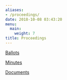 ```yaml
---
aliases:
- /proceedings/
date: 2018-10-08 03:43:20
menu:
  main:
    weight: 7
title: Proceedings
---
```


[Ballots][1]

[Minutes][2]

[Documents][3]

[1]: ballots/
[2]: minutes/
[3]: documents/